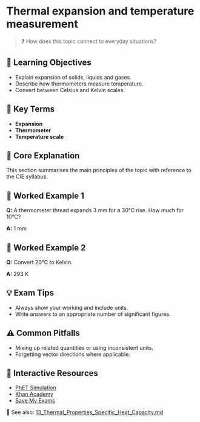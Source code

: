 # Thermal expansion and temperature measurement

> ❓ How does this topic connect to everyday situations?

<!--
Gamma Metadata:
Course: IGCSE Physics Year 10
Topic: Thermal expansion and temperature measurement
-->

## 🎯 Learning Objectives
- Explain expansion of solids, liquids and gases.
- Describe how thermometers measure temperature.
- Convert between Celsius and Kelvin scales.

## 🔑 Key Terms
- **Expansion**
- **Thermometer**
- **Temperature scale**

## 📘 Core Explanation
This section summarises the main principles of the topic with reference to the CIE syllabus.

## 🧮 Worked Example 1
**Q:** A thermometer thread expands 3 mm for a 30°C rise. How much for 10°C?

**A:** 1 mm

## 🧮 Worked Example 2
**Q:** Convert 20°C to Kelvin.

**A:** 293 K

## 💡 Exam Tips
- Always show your working and include units.
- Write answers to an appropriate number of significant figures.

## ⚠️ Common Pitfalls
- Mixing up related quantities or using inconsistent units.
- Forgetting vector directions where applicable.

## 🔗 Interactive Resources
- [PhET Simulation](https://phet.colorado.edu/)
- [Khan Academy](https://www.khanacademy.org/science/physics)
- [Save My Exams](https://www.savemyexams.co.uk/)

📎 See also: [13_Thermal_Properties_Specific_Heat_Capacity.md](13_Thermal_Properties_Specific_Heat_Capacity.md)
